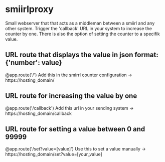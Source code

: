 # smiirlproxy
Small webserver that that acts as a middleman between a smiirl and any other system.
Trigger the 'callback' URL in your system to increase the counter by one. There is also the option of setting the counter to a specifik value.

## URL route that displays the value in json format: {'number': value}
@app.route('/')
Add this in the smirrl counter configuration ->  https://hosting_domain/

## URL route for increasing the value by one
@app.route('/callback')
Add this url in your sending system -> https://hosting_domain/callback

## URL route for setting a value between 0 and 99999
@app.route('/set?value=[value]')
Use this to set a value manually -> https://hosting_domain/set?value=[your_value]

